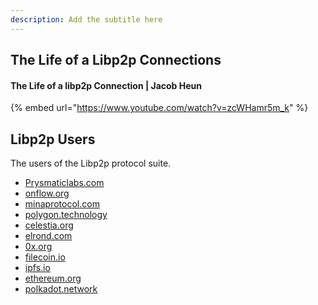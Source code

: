```yaml
---
description: Add the subtitle here
---
```



## The Life of a Libp2p Connections

<!-- Paragraph about Libp2p Connections -->

#### The Life of a libp2p Connection | Jacob Heun

<!-- Need summary of video -->

{% embed url="https://www.youtube.com/watch?v=zcWHamr5m_k" %}

<!-- Main points of video -->

## Libp2p Users
The users of the Libp2p protocol suite.
<!-- Need more here about these users -->


* [Prysmaticlabs.com](http://Prysmaticlabs.com)
* [onflow.org](http://onflow.org)
* [minaprotocol.com](http://minaprotocol.com)
* [polygon.technology](http://polygon.technology)
* [celestia.org](http://celestia.org)
* [elrond.com](http://elrond.com)
* [0x.org](http://0x.org)
* [filecoin.io](http://filecoin.io)
* [ipfs.io](http://ipfs.io)
* [ethereum.org](https://ethereum.org/en/eth2/)
* [polkadot.network](https://polkadot.network/)
